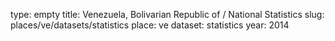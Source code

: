 type: empty
title: Venezuela, Bolivarian Republic of / National Statistics
slug: places/ve/datasets/statistics
place: ve
dataset: statistics
year: 2014
